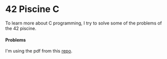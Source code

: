 # 42 Piscine C

To learn more about C programming, I try to solve some of the problems of the 42 piscine.

#### Problems

I'm using the pdf from this [repo](https://github.com/joaquim-oliveira-neto/42-Piscine-C/tree/master/42-subjects).

